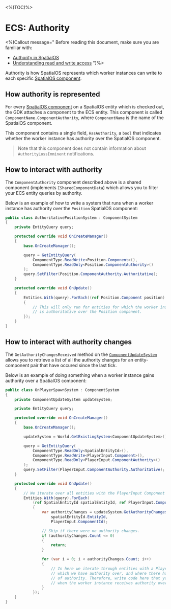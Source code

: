 <%(TOC)%>

# ECS: Authority

<%(Callout message="
Before reading this document, make sure you are familiar with:

* [Authority in SpatialOS](https://docs.improbable.io/reference/latest/shared/concepts/interest-authority#authority-also-known-as-write-access)
* [Understanding read and write access](https://docs.improbable.io/reference/latest/shared/design/understanding-access)
")%>

Authority is how SpatialOS represents which worker instances can write to each specific [SpatialOS component]({{urlRoot}}/reference/glossary#spatialos-component).

## How authority is represented

For every [SpatialOS component]({{urlRoot}}/reference/glossary#spatialos-component) on a SpatialOS entity which is checked out, the GDK attaches a component to the ECS entity. This component is called `ComponentName.ComponentAuthority`, where `ComponentName` is the name of the SpatialOS component.

This component contains a single field, `HasAuthority`, a `bool` that indicates whether the worker instance has authority over the SpatialOS component.

> Note that this component does not contain information about `AuthorityLossImminent` notifications.

## How to interact with authority

The `ComponentAuthority` component described above is a shared component (implements `ISharedComponentData`) which allows you to filter your ECS entity queries by authority.

Below is an example of how to write a system that runs when a worker instance has authority over the `Position` SpatialOS component:

```csharp
public class AuthoritativePositionSystem : ComponentSystem
{
    private EntityQuery query;

    protected override void OnCreateManager()
    {
        base.OnCreateManager();

        query = GetEntityQuery(
            ComponentType.ReadWrite<Position.Component>(),
            ComponentType.ReadOnly<Position.ComponentAuthority>()
        );
        query.SetFilter(Position.ComponentAuthority.Authoritative);
    }

    protected override void OnUpdate()
    {
        Entities.With(query).ForEach((ref Position.Component position) =>
        {
            // This will only run for entities for which the worker instance
            // is authoritative over the Position component.
        });
    }
}
```

## How to interact with authority changes

The `GetAuthorityChangesReceived` method on the [`ComponentUpdateSystem`]({{urlRoot}}/api/core/component-update-system) allows you to retrieve a list of all the authority changes for an entity-component pair that have occured since the last tick.

Below is an example of doing something when a worker instance gains authority over a SpatialOS component:

```csharp
public class OnPlayerSpawnSystem : ComponentSystem
{
    private ComponentUpdateSystem updateSystem;

    private EntityQuery query;

    protected override void OnCreateManager()
    {
        base.OnCreateManager();

        updateSystem = World.GetExistingSystem<ComponentUpdateSystem>();

        query = GetEntityQuery(
            ComponentType.ReadOnly<SpatialEntityId>(),
            ComponentType.ReadWrite<PlayerInput.Component>(),
            ComponentType.ReadOnly<PlayerInput.ComponentAuthority>()
        );
        query.SetFilter(PlayerInput.ComponentAuthority.Authoritative);
    }

    protected override void OnUpdate()
    {
        // We iterate over all entities with the PlayerInput Component that we are authoritative over.
        Entities.With(query).ForEach(
            (ref SpatialEntityId spatialEntityId, ref PlayerInput.Component playerInput) =>
            {
                var authorityChanges = updateSystem.GetAuthorityChangesReceived(
                    spatialEntityId.EntityId,
                    PlayerInput.ComponentId);

                // Skip if there were no authority changes.
                if (authorityChanges.Count <= 0)
                {
                    return;
                }

                for (var i = 0; i < authorityChanges.Count; i++)
                {
                    // In here we iterate through entities with a PlayerInput component
                    // which we have authority over, and where there have been changes
                    // of authority. Therefore, write code here that you want to run
                    // when the worker instance receives authority over PlayerInput.
                }
            });
    }
}
```
